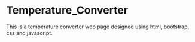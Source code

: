 # Temperature_Converter
This is a temperature converter web page designed using html, bootstrap, css and javascript.
